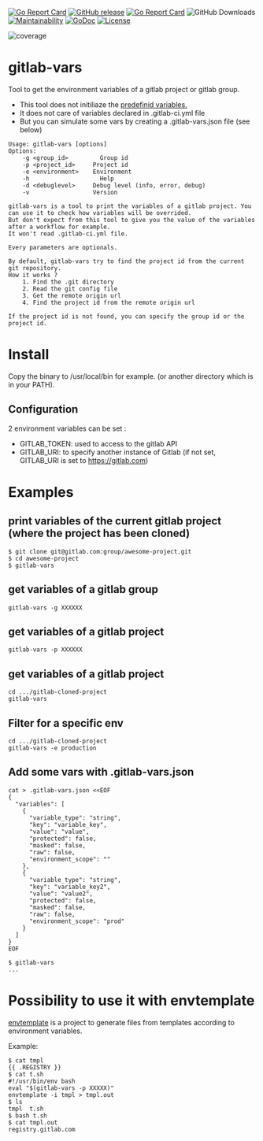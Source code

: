 [![Go Report Card](https://goreportcard.com/badge/github.com/sgaunet/gitlab-vars)](https://goreportcard.com/report/github.com/sgaunet/gitlab-vars)
[![GitHub release](https://img.shields.io/github/release/sgaunet/gitlab-vars.svg)](https://github.com/sgaunet/gitlab-vars/releases/latest)
[![Go Report Card](https://goreportcard.com/badge/github.com/sgaunet/gitlab-vars)](https://goreportcard.com/report/github.com/sgaunet/gitlab-vars)
![GitHub Downloads](https://img.shields.io/github/downloads/sgaunet/gitlab-vars/total)
[![Maintainability](https://api.codeclimate.com/v1/badges/061be3219efb765b5461/maintainability)](https://codeclimate.com/github/sgaunet/gitlab-vars/maintainability)
[![GoDoc](https://godoc.org/github.com/sgaunet/gitlab-vars?status.svg)](https://godoc.org/github.com/sgaunet/gitlab-vars)
[![License](https://img.shields.io/github/license/sgaunet/gitlab-vars.svg)](LICENSE)

![coverage](https://raw.githubusercontent.com/wiki/sgaunet/gitlab-vars/coverage-badge.svg)

# gitlab-vars

Tool to get the environment variables of a gitlab project or gitlab group.

* This tool does not initiliaze the [predefinid variables.](https://docs.gitlab.com/ee/ci/variables/predefined_variables.html)
* It does not care of variables declared in .gitlab-ci.yml file
* But you can simulate some vars by creating a .gitlab-vars.json file (see below)

```
Usage: gitlab-vars [options]
Options:
	-g <group_id>		  Group id
	-p <project_id>		Project id
	-e <environment>	Environment
	-h			          Help
	-d <debuglevel>		Debug level (info, error, debug)
	-v		          	Version

gitlab-vars is a tool to print the variables of a gitlab project. You can use it to check how variables will be overrided.
But don't expect from this tool to give you the value of the variables after a workflow for example.
It won't read .gitlab-ci.yml file.

Every parameters are optionals.

By default, gitlab-vars try to find the project id from the current git repository.
How it works ?
	1. Find the .git directory
	2. Read the git config file
	3. Get the remote origin url
	4. Find the project id from the remote origin url

If the project id is not found, you can specify the group id or the project id.
```

# Install 

Copy the binary to /usr/local/bin for example. (or another directory which is in your PATH).

## Configuration

2 environment variables can be set :

* GITLAB_TOKEN: used to access to the gitlab API
* GITLAB_URI: to specify another instance of Gitlab (if not set, GITLAB_URI is set to https://gitlab.com)


# Examples

## print variables of the current gitlab project (where the project has been cloned)

```
$ git clone git@gitlab.com:group/awesome-project.git
$ cd awesome-project
$ gitlab-vars
```

## get variables of a gitlab group

```
gitlab-vars -g XXXXXX
```

## get variables of a gitlab project

```
gitlab-vars -p XXXXXX
```

## get variables of a gitlab project

```
cd .../gitlab-cloned-project
gitlab-vars
```

## Filter for a specific env

```
cd .../gitlab-cloned-project
gitlab-vars -e production
```

## Add some vars with .gitlab-vars.json

```
cat > .gitlab-vars.json <<EOF
{
  "variables": [
    {
      "variable_type": "string",
      "key": "variable_key",
      "value": "value",
      "protected": false,
      "masked": false,
      "raw": false,
      "environment_scope": ""
    },
    {
      "variable_type": "string",
      "key": "variable_key2",
      "value": "value2",
      "protected": false,
      "masked": false,
      "raw": false,
      "environment_scope": "prod"
    }
  ]
}
EOF

$ gitlab-vars
...
```


# Possibility to use it with envtemplate

[envtemplate](https://github.com/sgaunet/envtemplate) is a project to generate files from templates according to environment variables.

Example:

```
$ cat tmpl 
{{ .REGISTRY }}
$ cat t.sh 
#!/usr/bin/env bash
eval "$(gitlab-vars -p XXXXX)"
envtemplate -i tmpl > tmpl.out
$ ls
tmpl  t.sh
$ bash t.sh 
$ cat tmpl.out 
registry.gitlab.com
```
